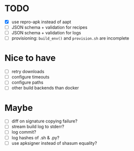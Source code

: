 # TODO

- [x] use repro-apk instead of aapt
- [ ] JSON schema + validation for recipes
- [ ] JSON schema + validation for logs
- [ ] provisioning: `build_env()` and `provision.sh` are incomplete

# Nice to have

- [ ] retry downloads
- [ ] configure timeouts
- [ ] configure paths
- [ ] other build backends than docker

# Maybe

- [ ] diff on signature copying failure?
- [ ] stream build log to stderr?
- [ ] log commit?
- [ ] log hashes of .sh & .py?
- [ ] use apksigner instead of shasum equality?
